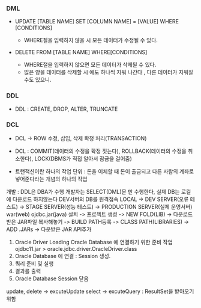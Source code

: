 ### DML
- UPDATE [TABLE NAME] SET [COLUMN NAME] = [VALUE] WHERE [CONDITIONS]
	- WHERE절을 입력하지 않을 시 모든 데이터가 수정될 수 있다.

- DELETE FROM [TABLE NAME] WHERE[CONDITIONS] 
	- WHERE절을 입력하지 않으면 모든 데이터가 삭제될 수 있다.
	- 많은 양을 데이터를 삭제할 시 에도 하나씩 지워 나간다 , 다른 데이터가 지워질 수도 있으니.

### DDL
- DDL : CREATE, DROP, ALTER, TRUNCATE 

### DCL
- DCL -> ROW 수정, 삽입, 삭제 확정 처리(TRANSACTION)
- DCL : COMMIT(데이터의 수정을 확정 짓는다), ROLLBACK(데이터의 수정을 취소한다), LOCK(DBMS가 직접 알아서 잠금을 걸어줌)

- 트랜잭션이란 하나의 작업 단위 : 돈을 이체할 때 돈이 출금되고 다른 사람의 계좌로 넣어준다라는 개념의 하나의 작업

개발 : DDL은 DBA가 수행 개발자는 SELECT(DML)문 만 수행한다, 실제 DB는 로컬에 다운로드 하지않는다 DEV서버의 DB를 원격접속
LOCAL -> DEV SERVER(오류 테스트) -> STAGE SERVER(성능 테스트) -> PRODUCTION SERVER(실제 운영서버)
war(web)
ojdbc.jar(java) 설치 -> 프로젝트 생성 -> NEW FOLD(LIB) -> 다운로드 받은 JAR파일 복사해놓기 -> BUILD PATH등록 -> CLASS PATH(LIBRARIES) -> ADD .JARs -> 다운받은 JAR API추가 

1. Oracle Driver Loading
   Oracle Database 에 연결하기 위한 준비 작업
   ojdbc11.jar > oracle.jdbc.driver.OracleDriver.class
2. Oracle Database 에 연결 : Session 생성.
3. 쿼리 준비 및 실행
4. 결과를 출력
5. Oracle Database Session 닫음

update, delete -> excuteUpdate
select -> excuteQuery : ResultSet을 받아오기 위함
